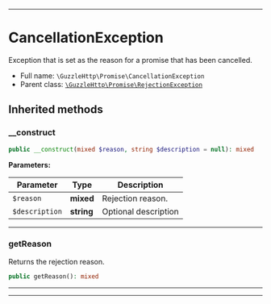 ***

# CancellationException

Exception that is set as the reason for a promise that has been cancelled.

* Full name: `\GuzzleHttp\Promise\CancellationException`
* Parent class: [`\GuzzleHttp\Promise\RejectionException`](./RejectionException.md)

## Inherited methods

### __construct

```php
public __construct(mixed $reason, string $description = null): mixed
```

**Parameters:**

| Parameter | Type | Description |
|-----------|------|-------------|
| `$reason` | **mixed** | Rejection reason. |
| `$description` | **string** | Optional description |

***

### getReason

Returns the rejection reason.

```php
public getReason(): mixed
```

***


***

